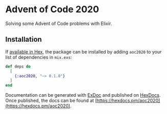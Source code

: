 # Advent of Code 2020

Solving some Advent of Code problems with Elixir.

## Installation

If [available in Hex](https://hex.pm/docs/publish), the package can be installed
by adding `aoc2020` to your list of dependencies in `mix.exs`:

```elixir
def deps do
  [
    {:aoc2020, "~> 0.1.0"}
  ]
end
```

Documentation can be generated with [ExDoc](https://github.com/elixir-lang/ex_doc)
and published on [HexDocs](https://hexdocs.pm). Once published, the docs can
be found at [https://hexdocs.pm/aoc2020](https://hexdocs.pm/aoc2020).

